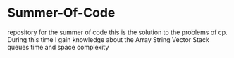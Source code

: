 # Summer-Of-Code
repository for the summer of code
this is the solution to the problems of cp.
During this time I gain knowledge about the 
Array
String
Vector
Stack
queues
time and space complexity
